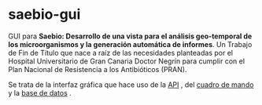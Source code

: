 # saebio-gui
GUI para **Saebio: Desarrollo de una vista para el análisis geo-temporal de los microorganismos y la generación automática de informes**. Un Trabajo de Fin de Título que nace a raíz de las necesidades planteadas por el Hospital Universitario de Gran Canaria Doctor Negrín para cumplir con el Plan Nacional de Resistencia a los Antibióticos (PRAN).

Se trata de la interfaz gráfica que hace uso de la [API](https://github.com/WaruRobaina/Saebio-data-API.git) , del [cuadro de mando](https://github.com/WaruRobaina/saebio-metabase-dashboard.git) y la [base de datos](https://github.com/WaruRobaina/saebio-database.git) .
